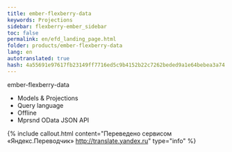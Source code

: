 ```yaml
---
title: ember-flexberry-data
keywords: Projections
sidebar: flexberry-ember_sidebar
toc: false
permalink: en/efd_landing_page.html
folder: products/ember-flexberry-data
lang: en
autotranslated: true
hash: 4a55691e97617fb23149ff7716ed5c9b4152b22c7262beded9a1e64bebea3a74
---
```

ember-flexberry-data

* Models & Projections
* Query language
* Offline
* Mprsnd OData JSON API



{% include callout.html content="Переведено сервисом «Яндекс.Переводчик» <http://translate.yandex.ru>" type="info" %}